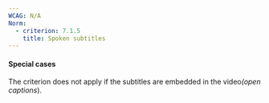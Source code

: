 ```yaml
---
WCAG: N/A
Norm:
  - criterion: 7.1.5
    title: Spoken subtitles
---
```


#### Special cases

The criterion does not apply if the subtitles are embedded in the video<em lang="en">(open captions</em>).